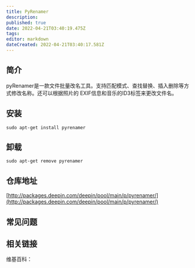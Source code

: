 ```yaml
---
title: PyRenamer
description: 
published: true
date: 2022-04-21T03:40:19.475Z
tags: 
editor: markdown
dateCreated: 2022-04-21T03:40:17.581Z
---
```


## 简介

pyRenamer是一款文件批量改名工具。支持匹配模式、查找替换、插入删除等方式修改名称。还可以根据照片的 EXIF信息和音乐的ID3标签来更改文件名。

## 安装

`sudo apt-get install pyrenamer`

## 卸载

`sudo apt-get remove pyrenamer`

## 仓库地址

[http://packages.deepin.com/deepin/pool/main/p/pyrenamer/](http://packages.deepin.com/deepin/pool/main/p/pyrenamer/)


## 常见问题


## 相关链接

维基百科：